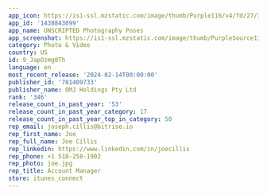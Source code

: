 ```yaml
---
app_icon: https://is1-ssl.mzstatic.com/image/thumb/Purple116/v4/fd/27/3b/fd273ba5-c77b-9f7f-264c-f9f61d633435/AppIcon-0-1x_U007epad-0-0-85-220-0.jpeg/1024x1024bb.png
app_id: '1438843099'
app_name: UNSCRIPTED Photography Poses
app_screenshot: https://is1-ssl.mzstatic.com/image/thumb/PurpleSource116/v4/ea/9a/76/ea9a7685-2247-81a3-554a-29150735a75a/1eba48b0-19a6-4eb5-9a5e-e7a6cec7562a_1.jpg/1242x2688bb.png
category: Photo & Video
country: US
id: 9_JapOzmg0Th
language: en
most_recent_release: '2024-02-14T00:00:00'
publisher_id: '781409733'
publisher_name: OMJ Holdings Pty Ltd
rank: '346'
release_count_in_past_year: '53'
release_count_in_past_year_category: 17
release_count_in_past_year_top_in_category: 50
rep_email: joseph.cillis@bitrise.io
rep_first_name: Joe
rep_full_name: Joe Cillis
rep_linkedin: https://www.linkedin.com/in/joecillis
rep_phone: +1 518-258-1902
rep_photo: joe.jpg
rep_title: Account Manager
store: itunes_connect
---
```

